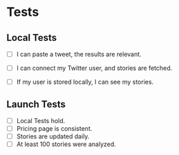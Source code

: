 # Tests

## Local Tests
- [ ] I can paste a tweet, the results are relevant.
- [ ] I can connect my Twitter user, and stories are fetched.
- [ ] If my user is stored locally, I can see my stories.


## Launch Tests
- [ ] Local Tests hold.
- [ ] Pricing page is consistent.
- [ ] Stories are updated daily.
- [ ] At least 100 stories were analyzed.
